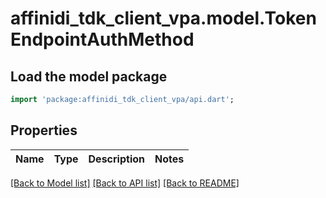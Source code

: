 # affinidi_tdk_client_vpa.model.TokenEndpointAuthMethod

## Load the model package

```dart
import 'package:affinidi_tdk_client_vpa/api.dart';
```

## Properties

| Name | Type | Description | Notes |
| ---- | ---- | ----------- | ----- |

[[Back to Model list]](../README.md#documentation-for-models) [[Back to API list]](../README.md#documentation-for-api-endpoints) [[Back to README]](../README.md)
